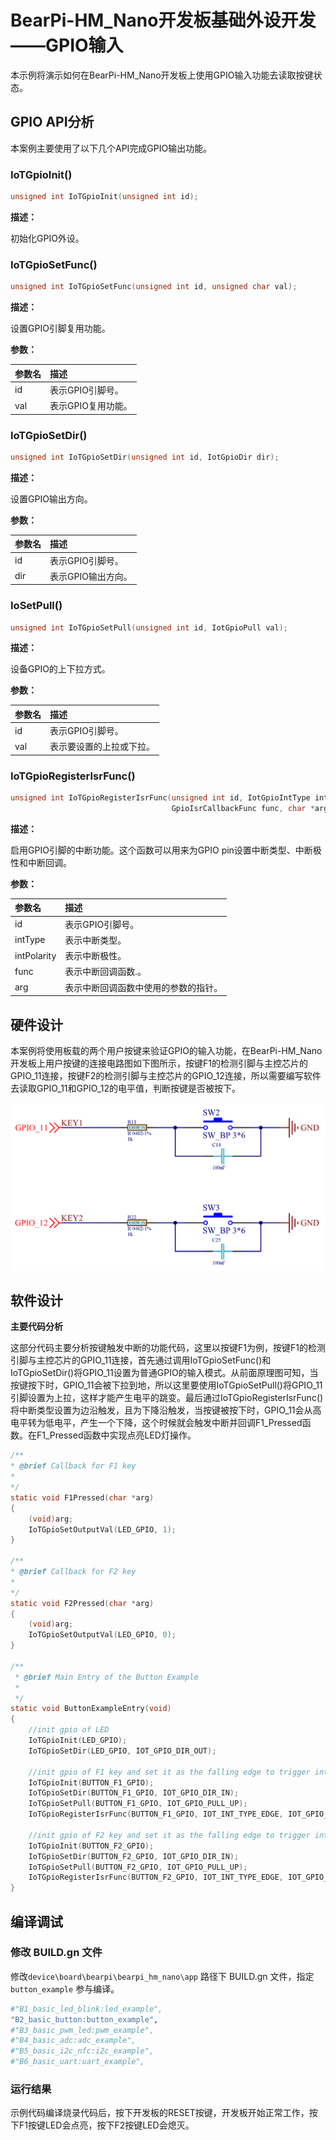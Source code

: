 # BearPi-HM_Nano开发板基础外设开发——GPIO输入
本示例将演示如何在BearPi-HM_Nano开发板上使用GPIO输入功能去读取按键状态。

## GPIO API分析
本案例主要使用了以下几个API完成GPIO输出功能。
### IoTGpioInit()
```c
unsigned int IoTGpioInit(unsigned int id);
```
 **描述：**

初始化GPIO外设。
### IoTGpioSetFunc()
```c
unsigned int IoTGpioSetFunc(unsigned int id, unsigned char val);
```
**描述：**

设置GPIO引脚复用功能。

**参数：**

|参数名|描述|
|:--|:------| 
| id | 表示GPIO引脚号。  |
| val | 表示GPIO复用功能。 |

### IoTGpioSetDir()
```c
unsigned int IoTGpioSetDir(unsigned int id, IotGpioDir dir);
```
**描述：**

设置GPIO输出方向。

**参数：**

|参数名|描述|
|:--|:------| 
| id | 表示GPIO引脚号。  |
| dir | 表示GPIO输出方向。  |


### IoSetPull()
```c
unsigned int IoTGpioSetPull(unsigned int id, IotGpioPull val);
```
**描述：**

设备GPIO的上下拉方式。

**参数：**

|参数名|描述|
|:--|:------| 
| id | 表示GPIO引脚号。  |
| val | 表示要设置的上拉或下拉。  |


### IoTGpioRegisterIsrFunc()
```c
unsigned int IoTGpioRegisterIsrFunc(unsigned int id, IotGpioIntType intType, IotGpioIntPolarity intPolarity,
                                    GpioIsrCallbackFunc func, char *arg);
```
**描述：**

启用GPIO引脚的中断功能。这个函数可以用来为GPIO pin设置中断类型、中断极性和中断回调。

**参数：**

|参数名|描述|
|:--|:------| 
| id | 表示GPIO引脚号。  |
| intType| 表示中断类型。  |
| intPolarity| 表示中断极性。 |
| func| 表示中断回调函数.。  |
| arg| 表示中断回调函数中使用的参数的指针。  |


## 硬件设计
本案例将使用板载的两个用户按键来验证GPIO的输入功能，在BearPi-HM_Nano开发板上用户按键的连接电路图如下图所示，按键F1的检测引脚与主控芯片的GPIO_11连接，按键F2的检测引脚与主控芯片的GPIO_12连接，所以需要编写软件去读取GPIO_11和GPIO_12的电平值，判断按键是否被按下。

![按键电路](../../docs/figures/B2_basic_button/按键电路.png "按键电路")

## 软件设计

**主要代码分析**

这部分代码主要分析按键触发中断的功能代码，这里以按键F1为例，按键F1的检测引脚与主控芯片的GPIO_11连接，首先通过调用IoTGpioSetFunc()和IoTGpioSetDir()将GPIO_11设置为普通GPIO的输入模式。从前面原理图可知，当按键按下时，GPIO_11会被下拉到地，所以这里要使用IoTGpioSetPull()将GPIO_11引脚设置为上拉，这样才能产生电平的跳变。最后通过IoTGpioRegisterIsrFunc()将中断类型设置为边沿触发，且为下降沿触发，当按键被按下时，GPIO_11会从高电平转为低电平，产生一个下降，这个时候就会触发中断并回调F1_Pressed函数。在F1_Pressed函数中实现点亮LED灯操作。
```c
/**
* @brief Callback for F1 key
*
*/
static void F1Pressed(char *arg)
{
    (void)arg;
    IoTGpioSetOutputVal(LED_GPIO, 1);
}

/**
* @brief Callback for F2 key
*
*/
static void F2Pressed(char *arg)
{
    (void)arg;
    IoTGpioSetOutputVal(LED_GPIO, 0);
}

/**
 * @brief Main Entry of the Button Example
 * 
 */
static void ButtonExampleEntry(void)
{
    //init gpio of LED
    IoTGpioInit(LED_GPIO);
    IoTGpioSetDir(LED_GPIO, IOT_GPIO_DIR_OUT);

    //init gpio of F1 key and set it as the falling edge to trigger interrupt
    IoTGpioInit(BUTTON_F1_GPIO);
    IoTGpioSetDir(BUTTON_F1_GPIO, IOT_GPIO_DIR_IN);
    IoTGpioSetPull(BUTTON_F1_GPIO, IOT_GPIO_PULL_UP);
    IoTGpioRegisterIsrFunc(BUTTON_F1_GPIO, IOT_INT_TYPE_EDGE, IOT_GPIO_EDGE_FALL_LEVEL_LOW, F1Pressed, NULL);

    //init gpio of F2 key and set it as the falling edge to trigger interrupt
    IoTGpioInit(BUTTON_F2_GPIO);
    IoTGpioSetDir(BUTTON_F2_GPIO, IOT_GPIO_DIR_IN);
    IoTGpioSetPull(BUTTON_F2_GPIO, IOT_GPIO_PULL_UP);
    IoTGpioRegisterIsrFunc(BUTTON_F2_GPIO, IOT_INT_TYPE_EDGE, IOT_GPIO_EDGE_FALL_LEVEL_LOW, F2Pressed, NULL);
}
```

## 编译调试

### 修改 BUILD.gn 文件


修改`device\board\bearpi\bearpi_hm_nano\app` 路径下 BUILD.gn 文件，指定 `button_example` 参与编译。

```r
#"B1_basic_led_blink:led_example",
"B2_basic_button:button_example",
#"B3_basic_pwm_led:pwm_example",
#"B4_basic_adc:adc_example",
#"B5_basic_i2c_nfc:i2c_example",
#"B6_basic_uart:uart_example",
```   

    


### 运行结果

示例代码编译烧录代码后，按下开发板的RESET按键，开发板开始正常工作，按下F1按键LED会点亮，按下F2按键LED会熄灭。



